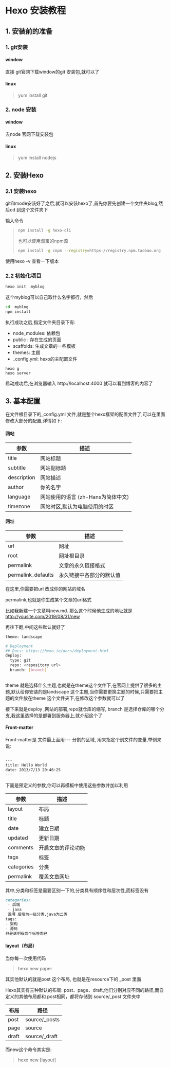 # Hexo  安装教程

## 1.  安装前的准备

### 1. git安装

####  window

直接 git官网下载window的git 安装包,就可以了

#### linux

>  yum install git



### 2. node 安装

####   window

去node 官网下载安装包

####  linux

>   yum install nodejs



## 2. 安装Hexo

###  2.1 安装hexo

git和mode安装好了之后,就可以安装hexo了,首先你要先创建一个文件夹blog,然后cd 到这个文件夹下

输入命令 

>```bash
> npm install -g hexo-cli
>```
>
>  也可以使用淘宝的npm源
>
> ```bash
> npm install -g cnpm --registry=https://registry.npm.taobao.org
> ```
>
> 

使用hexo -v 查看一下版本

###  2.2 初始化项目

```bash
hexo init  myblog
```

这个myblog可以自己取什么名字都行，然后

```bash
cd  myblog
npm install 
```

执行成功之后,指定文件夹目录下有:

- node_modules: 依赖包
- public : 存在生成的页面
- scaffolds: 生成文章的一些模板
- themes: 主题
- _config.yml: hexo的主配置文件

```
hexo g
hexo server
```

启动成功后,在浏览器输入 http://localhost:4000  就可以看到博客的内容了 

## 3. 基本配置

在文件根目录下的_config.yml 文件,就是整个hexo框架的配置文件了,可以在里面修改大部分的配置,详情如下:

#### 网站

| 参数        | 描述                               |
| ----------- | ---------------------------------- |
| title       | 网站标题                           |
| subtitle    | 网站副标题                         |
| description | 网站描述                           |
| author      | 你的名字                           |
| language    | 网站使用的语言 (zh-Hans为简体中文) |
| timezone    | 网站时区,默认为电脑使用的时区      |

####  网址

| 参数               | 描述                     |
| ------------------ | ------------------------ |
| url                | 网址                     |
| root               | 网址根目录               |
| permalink          | 文章的永久链接格式       |
| permalink_defaults | 永久链接中各部分的默认值 |

在这里,你需要把url 改成你的网站的域名

permalink,也就是你生成某个文章的url格式

比如我新建一个文章叫new.md. 那么这个时候他生成的地址就是 http://yousite.com/2019/08/31/new

再往下翻,中间这些默认就好了

```bash
theme: landscape

# Deployment
## Docs: https://hexo.io/docs/deployment.html
deploy:
  type: git
  repo: <repository url>
  branch: [branch]
  	
```

theme 就是选择什么主题,也就是在theme这个文件下,在官网上提供了很多的主题,默认给你安装的是landscape 这个主题,当你需要更换主题的时候,只需要把主题的文件放在theme 这个文件夹下,在修改这个参数就可以了 

接下来就是deploy ,网站的部署,repo就仓库的缩写, branch 是选择仓库的哪个分支,我这里选择的是部署到服务器上,就介绍这个了 

#### Front-matter

Front-matter是 文件最上面用--- 分割的区域, 用来指定个别文件的变量,举例来说:

```bash

---
title: Hello World
date: 2013/7/13 20:46:25
---
```

下面是预定义的参数,你可以再模板中使用这些参数并加以利用

| 参数       | 描述               |
| ---------- | ------------------ |
| layout     | 布局               |
| title      | 标题               |
| date       | 建立日期           |
| updated    | 更新日期           |
| comments   | 开启文章的评论功能 |
| tags       | 标签               |
| categories | 分类               |
| permalink  | 覆盖文章网址       |

其中,分类和标签是需要区别一下的,分类具有顺序性和层次性,而标签没有

```markdown
categories:
 - 后端
 - java
 说明 后端为一级分类,java为二类
tags:
- 架构
- 源码
只是说明有两个标签而已
```

#### layout（布局）

当你每一次使用代码

> hexo new  paper

其实他默认的就是post 这个布局, 也就是在resource下的 _post 里面

Hexo其实有三种默认的布局: post、page、draft,他们分别对应不同的路径,而自定义的其他布局都和 post相同，都将存储到 source/_post 文件夹中

| 布局  | 路径          |
| ----- | ------------- |
| post  | source/_posts |
| page  | source        |
| draft | source/_draft |

而new这个命令其实是:

> hexo new [layout] <title>

只不过这个 layout 默认的是post罢了

#####  Page

如果你想另起一页,那么可以使用

> hexo new page newPage

系统会自动给你在source 文件下创建一个 newPage的文件夹,以及newPage 文件夹的index.md 文件,这样你访问的newPage 对应的连接就是 http://xxx.xxx/newPage

#####  draft

draft是草稿的意思,也就是如果你想写文章, 但是又不希望被看到,那么可以

>  hexo  new draft newPage

这样会在 source/_draft 中新建一个newPage.md 文件,如果你的草稿文章在写的过程中需要预览一下,可以使用

> hexo  server --draft

在本地端口中开启服务预览,

如果你的草稿文件写完了,想要发布到post 中

>  hexo publish draft newPage

就会自动的把newPage.md 发送到 post中了

### 添加分类

执行下面的命令

> hexo new page categories

这个命令会新建一个分类页面,会在站点的目录下的resource 文件下新建一个 categories 文件夹

![](http://files.luyanan.com//img/20190831151353.png)

打开里面的index.md 文件,修改为

```markdown
---
title: 分类
date: 2019-08-30 15:10:24
type: categories
---

```

###  添加标签

执行

> hexo new page tags

执行这个命令,会在source目录下生成上图中的tags 目录,修改里面的index.md文件为

```markdown
---
title: 标签
date: 2019-08-30 15:10:10
type: tags
---

```



##   4.  添加主题

到这一步的时候,如果你觉得默认的主题不好看，可以在官网的主题当中, 选择你喜欢的主题进行修改. 我这里使用的是NexT 主题

在myblog 目录下,执行

> ```
> git clone https://github.com/theme-next/hexo-theme-next themes/next
> ```

#### 菜单配置

 这里需要在next的目录下打开_config,yml 文件,修改

```yml
menu:
  home: / || home
  about: /about/ || user
  tags: /tags/ || tags
  categories: /categories/ || th
  archives: /archives/ || archive
  #schedule: /schedule/ || calendar
  #sitemap: /sitemap.xml || sitemap
  commonweal: /404/ || heartbeat
```

打开菜单的配置就可以了

####  添加博客头像

打开主题文件夹下的 _config.yml  配置文件

找到avatar

去掉 avatar 漆面的#. 然后将值设置成头像的地址就可以了

```
# Sidebar Avatar
# in theme directory(source/images): /images/avatar.gif
# in site  directory(source/uploads): /uploads/avatar.gif
avatar: /images/avatar.jpg
```

然后刷新页面,就可以看到

 ![](http://files.luyanan.com//img/20190831153215.png)

##### 头像圆角并旋转

打开主题文件夹的 source\css_common\components\sidebar 目录下的 sidebar-author.styl 文件，然后把下面的代码添加进去即可

```css
.site-author-image {
  display: block;
  margin: 0 auto;
  padding: $site-author-image-padding;
  max-width: $site-author-image-width;
  height: $site-author-image-height;
  border: $site-author-image-border-width solid $site-author-image-border-color;
  /* 头像圆形 */
  border-radius: 80px;
  -webkit-border-radius: 80px;
  -moz-border-radius: 80px;
  box-shadow: inset 0 -1px 0 #333sf;
  /* 设置循环动画 [animation: (play)动画名称 (2s)动画播放时长单位秒或微秒 (ase-out)动画播放的速度曲线为以低速结束 
    (1s)等待1秒然后开始动画 (1)动画播放次数(infinite为循环播放) ]*/
 
  /* 鼠标经过头像旋转360度 */
  -webkit-transition: -webkit-transform 1.0s ease-out;
  -moz-transition: -moz-transform 1.0s ease-out;
  transition: transform 1.0s ease-out;
}
img:hover {
  /* 鼠标经过停止头像旋转 
  -webkit-animation-play-state:paused;
  animation-play-state:paused;*/
  /* 鼠标经过头像旋转360度 */
  -webkit-transform: rotateZ(360deg);
  -moz-transform: rotateZ(360deg);
   transform: rotateZ(360deg); -webkit-transform: rotateZ(360deg); -moz-transform: rotateZ(360deg); -o-transform: rotateZ(360deg);
}
/* Z 轴旋转动画 */
@-webkit-keyframes play {
  0% {
    -webkit-transform: rotateZ(0deg);
  }
  100% {
    -webkit-transform: rotateZ(-360deg);
  }
}
@-moz-keyframes play {
  0% {
    -moz-transform: rotateZ(0deg);
  }
  100% {
    -moz-transform: rotateZ(-360deg);
  }
}
@keyframes play {
  0% {
     transform: rotateZ(0deg); -webkit-transform: rotateZ(0deg); -moz-transform: rotateZ(0deg); -o-transform: rotateZ(0deg);
  }
  100% {
     transform: rotateZ(-360deg); -webkit-transform: rotateZ(-360deg); -moz-transform: rotateZ(-360deg); -o-transform: rotateZ(-360deg);
  }
}
```

然后,刷新页面就可以看到效果了

#### RSS 设置

按照 hexo插件.需要在站点目录下进行安装

>  npm install --save hexo-generator-feed

安装完成后在站点目录下的 _config.yml 配置文件的文末添加下面这段代码：

```
# Extensions
## Plugins: http://hexo.io/plugins/
plugins: hexo-generate-feed
```

在主题文件下的 _config.yml 配置文件中,找到 rss. 在后面加上 /atom.xml  . 

```
# Set rss to false to disable feed link.
# Leave rss as empty to use site's feed link.
# Set rss to specific value if you have burned your feed already.
rss: /atom.xml

```

####  底部设置,

hexo 默认的底部设置为  由 hexo 提供强力支持,那么如何修改成自己的备案号呢?

在 主题文件下的_config.yml 配置文件中, 找到 footer, 修改为

```yml
footer:
  # Specify the date when the site was setup.
  # If not defined, current year will be used.
  since: 2019

  # Icon between year and copyright info.
  icon: user

  # If not defined, will be used `author` from Hexo main config.
  copyright: 晋ICP备17009011号-2
  # -------------------------------------------------------------
  # Hexo link (Powered by Hexo).
  powered: false

  theme:
    # Theme & scheme info link (Theme - NexT.scheme).
    enable: false
    # Version info of NexT after scheme info (vX.X.X).
    version: false
```

####  社交图标

在主题文件夹下的 _config.yml 配置文件中，搜索 Social。在需要设置图标的前面，把#删掉，链接改为你自己的链接。

```yml
# ---------------------------------------------------------------
# Sidebar Settings
# ---------------------------------------------------------------

# Social Links.
# Usage: `Key: permalink || icon`
# Key is the link label showing to end users.
# Value before `||` delimeter is the target permalink.
# Value after `||` delimeter is the name of FontAwesome icon. If icon (with or without delimeter) is not specified, globe icon will be loaded.
social:
  GitHub: https://github.com/luyanan0718 || github
  E-Mail: luyanan0718@163.com || envelope
  Gitee : https://gitee.com/luyanan || gitee
  #Google: https://plus.google.com/yourname || google
  #Twitter: https://twitter.com/yourname || twitter
  #FB Page: https://www.facebook.com/yourname || facebook
  #VK Group: https://vk.com/yourname || vk
  #StackOverflow: https://stackoverflow.com/yourname || stack-overflow
  #YouTube: https://youtube.com/yourname || youtube
  #Instagram: https://instagram.com/yourname || instagram
  #Skype: skype:yourname?call|chat || skype

```

####  动态背景

在主题配置文件中找到canvas_nest: false，把它改为canvas_nest: true就行了（注意分号后面要加一个空格

> 
>
> canvas_nest: true

####   主题文章阴影效果

- 具体实现方法：

- 打开\themes\next\source\css\_custom\custom.styl

  在里面加入

  ```css
  // 主页文章添加阴影效果
   .post {
     margin-top: 60px;
     margin-bottom: 60px;
     padding: 25px;
     -webkit-box-shadow: 0 0 5px rgba(202, 203, 203, .5);
     -moz-box-shadow: 0 0 5px rgba(202, 203, 204, .5);
    }
  ```

  

####  网站底部字数统计

- 具体方法实现：

- 在站点目录运行如下代码：

  > npm install hexo-wordcount --save

然后在/themes/next/layout/_partials/footer.swig文件尾部加上：

```html
<div class="theme-info">
  <div class="powered-by"></div>
  <span class="post-count">博客全站共{{ totalcount(site) }}字</span></div>
```

####  实现统计功能

- 具体实现方法：

- 在站点目录下运行以下命令：

> npm install hexo-wordcount  --save

然后在主题目录的配置文件中，修改以下参数的值为true

```yml
# Post wordcount display settings# Dependencies: https://github.com/willin/hexo-wordcountpost_wordcount:
  item_text: true
  wordcount: true
  min2read: true
```

#### 文末显示微信公众号

在主题目录下打开 _config.yml 配置文件，定位到 wechat_subscriber，修改相关配置，如下图所示：

```
# Wechat Subscriber
wechat_subscriber:
enabled: true
qcode: 二维码地址
description: 希望您可以扫一扫这个二维码，关注我的公众号。
```

#### 打赏功能设置

主题目录下打开 _config.yml 配置文件中，定位到 reward，把微信收款码和支付宝收款码存放到网络图库中。然后如下图所示修改相关配置，animation 这个字段是设置字体跳动，可以根据个人需求设置。

```yml
# Reward
reward_comment: 如果觉得文章对您有帮助请我喝杯咖啡吧
wechatpay: http://files.luyanan.com//img/20190831111607.png
alipay: http://files.luyanan.com//img/20190831111548.jpg
#bitcoin: /images/bitcoin.png
```

####  友情链接设置

在主题目录下的 _config.yml 配置文件中，搜索 links_title，然后根据自己的需求自己添加修改

```
# Blog rolls
links_icon: link
links_title: Links
links_layout: block
#links_layout: inline
links:
  #Title: http://example.com/
  #Gitee: https://gitee.com/luyanan
```

links_icon：显示在标题前的图标。

links_title：标题。

links_layout：block 一行一个，inline 一行多个。

links：要显示的链接以及名称

####  站内搜索

在站点目录安装

> npm install hexo-generator-search  --save
>
> npm install hexo-generator-searchdb --save

在站点目录的 _config.yml 配置文件中文末添加下面这段代码

```yml
search:
  path: search.xml
  field: post
  format: html
  limit: 10000
```

编辑主题目录的 _config.yml 配置文件,设置 local_search 为 true
